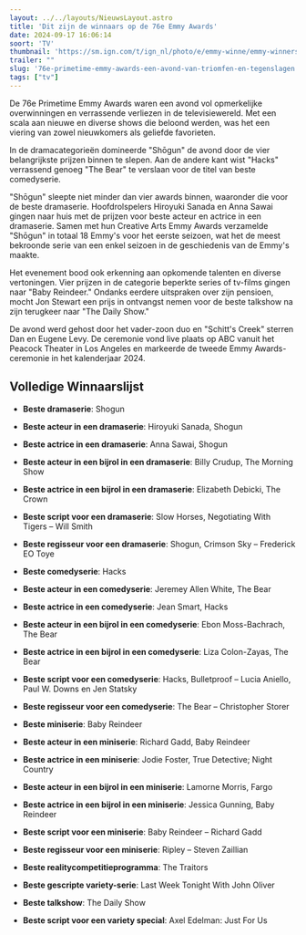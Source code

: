 ```yaml
---
layout: ../../layouts/NieuwsLayout.astro
title: 'Dit zijn de winnaars op de 76e Emmy Awards'
date: 2024-09-17 16:06:14
soort: 'TV'
thumbnail: 'https://sm.ign.com/t/ign_nl/photo/e/emmy-winne/emmy-winners-2024-the-full-list_6tws.1920.jpg'
trailer: ""
slug: '76e-primetime-emmy-awards-een-avond-van-triomfen-en-tegenslagen'
tags: ["tv"]
---
```


De 76e Primetime Emmy Awards waren een avond vol opmerkelijke overwinningen en verrassende verliezen in de televisiewereld. Met een scala aan nieuwe en diverse shows die beloond werden, was het een viering van zowel nieuwkomers als geliefde favorieten.

In de dramacategorieën domineerde "Shōgun" de avond door de vier belangrijkste prijzen binnen te slepen. Aan de andere kant wist "Hacks" verrassend genoeg "The Bear" te verslaan voor de titel van beste comedyserie.

"Shōgun" sleepte niet minder dan vier awards binnen, waaronder die voor de beste dramaserie. Hoofdrolspelers Hiroyuki Sanada en Anna Sawai gingen naar huis met de prijzen voor beste acteur en actrice in een dramaserie. Samen met hun Creative Arts Emmy Awards verzamelde "Shōgun" in totaal 18 Emmy's voor het eerste seizoen, wat het de meest bekroonde serie van een enkel seizoen in de geschiedenis van de Emmy's maakte.

Het evenement bood ook erkenning aan opkomende talenten en diverse vertoningen. Vier prijzen in de categorie beperkte series of tv-films gingen naar "Baby Reindeer." Ondanks eerdere uitspraken over zijn pensioen, mocht Jon Stewart een prijs in ontvangst nemen voor de beste talkshow na zijn terugkeer naar "The Daily Show."

De avond werd gehost door het vader-zoon duo en "Schitt's Creek" sterren Dan en Eugene Levy. De ceremonie vond live plaats op ABC vanuit het Peacock Theater in Los Angeles en markeerde de tweede Emmy Awards-ceremonie in het kalenderjaar 2024.



## **Volledige Winnaarslijst**

- **Beste dramaserie**: Shogun
- **Beste acteur in een dramaserie**: Hiroyuki Sanada, Shogun
- **Beste actrice in een dramaserie**: Anna Sawai, Shogun
- **Beste acteur in een bijrol in een dramaserie**: Billy Crudup, The Morning Show
- **Beste actrice in een bijrol in een dramaserie**: Elizabeth Debicki, The Crown
- **Beste script voor een dramaserie**: Slow Horses, Negotiating With Tigers – Will Smith
- **Beste regisseur voor een dramaserie**: Shogun, Crimson Sky – Frederick EO Toye



- **Beste comedyserie**: Hacks
- **Beste acteur in een comedyserie**: Jeremey Allen White, The Bear
- **Beste actrice in een comedyserie**: Jean Smart, Hacks
- **Beste acteur in een bijrol in een comedyserie**: Ebon Moss-Bachrach, The Bear
- **Beste actrice in een bijrol in een comedyserie**: Liza Colon-Zayas, The Bear
- **Beste script voor een comedyserie**: Hacks, Bulletproof – Lucia Aniello, Paul W. Downs en Jen Statsky
- **Beste regisseur voor een comedyserie**: The Bear – Christopher Storer



- **Beste miniserie**: Baby Reindeer
- **Beste acteur in een miniserie**: Richard Gadd, Baby Reindeer
- **Beste actrice in een miniserie**: Jodie Foster, True Detective; Night Country
- **Beste acteur in een bijrol in een miniserie**: Lamorne Morris, Fargo
- **Beste actrice in een bijrol in een miniserie**: Jessica Gunning, Baby Reindeer
- **Beste script voor een miniserie**: Baby Reindeer – Richard Gadd
- **Beste regisseur voor een miniserie**: Ripley – Steven Zaillian



- **Beste realitycompetitieprogramma**: The Traitors
- **Beste gescripte variety-serie**: Last Week Tonight With John Oliver
- **Beste talkshow**: The Daily Show
- **Beste script voor een variety special**: Axel Edelman: Just For Us